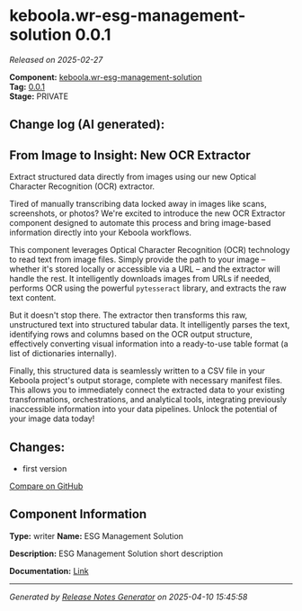 #  keboola.wr-esg-management-solution 0.0.1

_Released on 2025-02-27_

**Component:** [keboola.wr-esg-management-solution](https://github.com/keboola/component-esg)  
**Tag:** [0.0.1](https://github.com/keboola/component-esg/releases/tag/0.0.1)  
**Stage:** PRIVATE


## Change log (AI generated):
## From Image to Insight: New OCR Extractor

Extract structured data directly from images using our new Optical Character Recognition (OCR) extractor.

Tired of manually transcribing data locked away in images like scans, screenshots, or photos? We're excited to introduce the new OCR Extractor component designed to automate this process and bring image-based information directly into your Keboola workflows.

This component leverages Optical Character Recognition (OCR) technology to read text from image files. Simply provide the path to your image – whether it's stored locally or accessible via a URL – and the extractor will handle the rest. It intelligently downloads images from URLs if needed, performs OCR using the powerful `pytesseract` library, and extracts the raw text content.

But it doesn't stop there. The extractor then transforms this raw, unstructured text into structured tabular data. It intelligently parses the text, identifying rows and columns based on the OCR output structure, effectively converting visual information into a ready-to-use table format (a list of dictionaries internally).

Finally, this structured data is seamlessly written to a CSV file in your Keboola project's output storage, complete with necessary manifest files. This allows you to immediately connect the extracted data to your existing transformations, orchestrations, and analytical tools, integrating previously inaccessible information into your data pipelines. Unlock the potential of your image data today!



## Changes:



- first version 



[Compare on GitHub](https://github.com/keboola/component-esg/compare/initial...0.0.1)



## Component Information
**Type:** writer
**Name:** ESG Management Solution

**Description:** ESG Management Solution short description


**Documentation:** [Link](https://github.com/keboola/component-esg/blob/master/README.md)



---
_Generated by [Release Notes Generator](https://github.com/keboola/release-notes-generator)
on 2025-04-10 15:45:58_